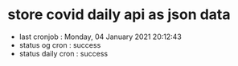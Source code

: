 # store covid daily api as json data

- last cronjob : Monday, 04 January 2021 20:12:43
- status og cron : success
- status daily cron : success
      
      